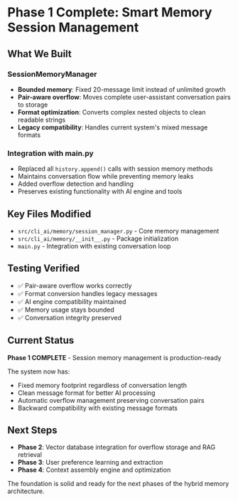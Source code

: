# Phase 1 Complete: Smart Memory Session Management

## What We Built

### SessionMemoryManager
- **Bounded memory**: Fixed 20-message limit instead of unlimited growth
- **Pair-aware overflow**: Moves complete user-assistant conversation pairs to storage
- **Format optimization**: Converts complex nested objects to clean readable strings
- **Legacy compatibility**: Handles current system's mixed message formats

### Integration with main.py
- Replaced all `history.append()` calls with session memory methods
- Maintains conversation flow while preventing memory leaks
- Added overflow detection and handling
- Preserves existing functionality with AI engine and tools

## Key Files Modified
- `src/cli_ai/memory/session_manager.py` - Core memory management
- `src/cli_ai/memory/__init__.py` - Package initialization  
- `main.py` - Integration with existing conversation loop

## Testing Verified
- ✅ Pair-aware overflow works correctly
- ✅ Format conversion handles legacy messages
- ✅ AI engine compatibility maintained
- ✅ Memory usage stays bounded
- ✅ Conversation integrity preserved

## Current Status
**Phase 1 COMPLETE** - Session memory management is production-ready

The system now has:
- Fixed memory footprint regardless of conversation length
- Clean message format for better AI processing
- Automatic overflow management preserving conversation pairs
- Backward compatibility with existing message formats

## Next Steps
- **Phase 2**: Vector database integration for overflow storage and RAG retrieval
- **Phase 3**: User preference learning and extraction
- **Phase 4**: Context assembly engine and optimization

The foundation is solid and ready for the next phases of the hybrid memory architecture.
